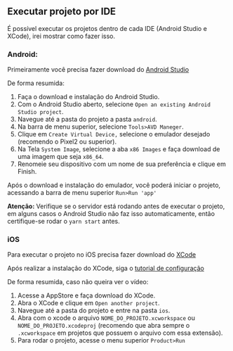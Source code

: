 ## Executar projeto por IDE
É possível executar os projetos dentro de cada IDE (Android Studio e XCode), irei mostrar como fazer isso.

### Android:

Primeiramente você precisa fazer download do [Android Studio](https://developer.android.com/studio)

De forma resumida:

1. Faça o download e instalação do Android Studio.
2. Com o Android Studio aberto, selecione `Open an existing Android Studio project`.
3. Navegue até a pasta do projeto a pasta `android`.
4. Na barra de menu superior, selecione `Tools>AVD Maneger`.
5. Clique em `Create Virtual Device,` selecione o emulador desejado (recomendo o Pixel2 ou superior).
6. Na Tela `System Image`, selecione a aba `x86 Images` e faça download de uma imagem que seja `x86_64`.
7. Renomeie seu dispositivo com um nome de sua preferência e clique em Finish.

Após o download e instalação do emulador, você poderá iniciar o projeto, acessando a barra de menu superior `Run>Run 'app'`

**Atenção:** Verifique se o servidor está rodando antes de executar o projeto, em alguns casos o Android Studio não faz isso automaticamente, então certifique-se rodar o `yarn start` antes.

### iOS

Para executar o projeto no iOS precisa fazer download do [XCode](https://apps.apple.com/br/app/xcode/id497799835?mt=12)

Após realizar a instalação do XCode, siga o [tutorial de configuração](https://drive.google.com/drive/folders/1k-DV6iIuqZnE723eYAvvg5rAkjvt3yuD?usp=sharing)

De forma resumida, caso não queira ver o vídeo:

1. Acesse a AppStore e faça download do XCode.
2. Abra o XCode e clique em `Open another project`.
3. Navegue até a pasta do projeto e entre na pasta `ios`.
4. Abra com o xcode o arquivo `NOME_DO_PROJETO.xcworkspace` ou `NOME_DO_PROJETO.xcodeproj` (recomendo que abra sempre o `.xcworkspace` em projetos que possuem o arquivo com essa extensão).
5. Para rodar o projeto, acesse o menu superior `Product>Run`
